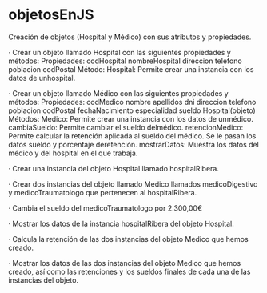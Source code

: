 # objetosEnJS
 Creación de objetos (Hospital y Médico) con sus atributos y propiedades.
 
· Crear un objeto llamado Hospital con las siguientes propiedades y métodos:
    Propiedades:
        codHospital
        nombreHospital
        direccion
        telefono
        poblacion
        codPostal
    Método:
        Hospital: Permite crear una instancia con los datos de unhospital.

· Crear un objeto llamado Médico con las siguientes propiedades y métodos:
    Propiedades:
        codMedico
        nombre
        apellidos
        dni
        direccion
        telefono
        poblacion
        codPostal
        fechaNacimiento
        especialidad
        sueldo
        Hospital(objeto)
    Métodos:
        Medico: Permite crear una instancia con los datos de unmédico.
        cambiaSueldo: Permite cambiar el sueldo delmédico.
        retencionMedico: Permite calcular la retención aplicada al sueldo del médico. Se le pasan los datos sueldo y porcentaje deretención.
        mostrarDatos: Muestra los datos del médico y del hospital en el que trabaja.

· Crear una instancia del objeto Hospital llamado hospitalRibera.

· Crear dos instancias del objeto llamado Medico llamados medicoDigestivo y medicoTraumatologo que pertenecen al hospitalRibera.

· Cambia el sueldo del medicoTraumatologo por 2.300,00€

· Mostrar los datos de la instancia hospitalRibera del objeto Hospital.

· Calcula la retención de las dos instancias del objeto Medico que hemos creado.

· Mostrar los datos de las dos instancias del objeto Medico que hemos creado, así como las retenciones y los sueldos finales de cada una de las instancias del objeto.